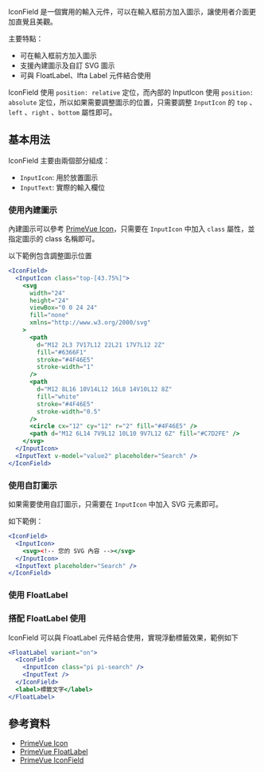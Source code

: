 IconField 是一個實用的輸入元件，可以在輸入框前方加入圖示，讓使用者介面更加直覺且美觀。

主要特點：
- 可在輸入框前方加入圖示
- 支援內建圖示及自訂 SVG 圖示
- 可與 FloatLabel、Ifta Label 元件結合使用

IconField 使用 `position: relative` 定位，而內部的 InputIcon 使用 `position: absolute` 定位，所以如果需要調整圖示的位置，只需要調整 `InputIcon` 的 `top` 、`left` 、`right` 、`bottom` 屬性即可。


## 基本用法

IconField 主要由兩個部分組成：
- `InputIcon`: 用於放置圖示
- `InputText`: 實際的輸入欄位

### 使用內建圖示

內建圖示可以參考 [PrimeVue Icon](https://primevue.org/icons/)，只需要在 `InputIcon` 中加入 `class` 屬性，並指定圖示的 class 名稱即可。

以下範例包含調整圖示位置

```jsx
<IconField>
  <InputIcon class="top-[43.75%]">
    <svg
      width="24"
      height="24"
      viewBox="0 0 24 24"
      fill="none"
      xmlns="http://www.w3.org/2000/svg"
    >
      <path
        d="M12 2L3 7V17L12 22L21 17V7L12 2Z"
        fill="#6366F1"
        stroke="#4F46E5"
        stroke-width="1"
      />
      <path
        d="M12 8L16 10V14L12 16L8 14V10L12 8Z"
        fill="white"
        stroke="#4F46E5"
        stroke-width="0.5"
      />
      <circle cx="12" cy="12" r="2" fill="#4F46E5" />
      <path d="M12 6L14 7V9L12 10L10 9V7L12 6Z" fill="#C7D2FE" />
    </svg>
  </InputIcon>
  <InputText v-model="value2" placeholder="Search" />
</IconField>
```

### 使用自訂圖示

如果需要使用自訂圖示，只需要在 `InputIcon` 中加入 SVG 元素即可。

如下範例：

```jsx
<IconField>
  <InputIcon>
    <svg><!-- 您的 SVG 內容 --></svg>
  </InputIcon>
  <InputText placeholder="Search" />
</IconField>
```

### 使用 FloatLabel

### 搭配 FloatLabel 使用

IconField 可以與 FloatLabel 元件結合使用，實現浮動標籤效果，範例如下

```jsx
<FloatLabel variant="on">
  <IconField>
    <InputIcon class="pi pi-search" />
    <InputText />
  </IconField>
  <label>標籤文字</label>
</FloatLabel>
```

## 參考資料

- [PrimeVue Icon](https://primevue.org/icons/)
- [PrimeVue FloatLabel](https://primevue.org/floatlabel/)
- [PrimeVue IconField](https://primevue.org/iconfield/)
